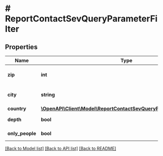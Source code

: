 # # ReportContactSevQueryParameterFilter

## Properties

Name | Type | Description | Notes
------------ | ------------- | ------------- | -------------
**zip** | **int** | filters the contacts by zip code | [optional]
**city** | **string** | filters the contacts by city | [optional]
**country** | [**\OpenAPI\Client\Model\ReportContactSevQueryParameterFilterCountry**](ReportContactSevQueryParameterFilterCountry.md) |  | [optional]
**depth** | **bool** | export only organisations | [optional]
**only_people** | **bool** | export only people | [optional]

[[Back to Model list]](../../README.md#models) [[Back to API list]](../../README.md#endpoints) [[Back to README]](../../README.md)
